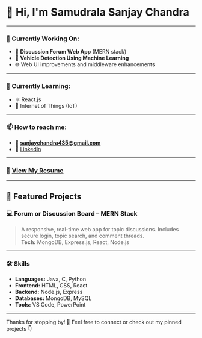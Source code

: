 
# 👋 Hi, I'm Samudrala Sanjay Chandra

---

### 🔭 Currently Working On:
- 💬 **Discussion Forum Web App** (MERN stack)
- 🤖 **Vehicle Detection Using Machine Learning**
- 🌐 Web UI improvements and middleware enhancements

---

### 🌱 Currently Learning:
- ⚛️ React.js
- 📡 Internet of Things (IoT)

---

### 📫 How to reach me:
- 📧 **sanjaychandra435@gmail.com**
- 🔗 [LinkedIn](https://linkedin.com/in/SamudralaSanjayChandra)

---

### 📄 [View My Resume](https://drive.google.com/file/d/1bwhiphIqNIBgL5THk5Vdn5MNgxIK5zIJ/view)

---

## 🚀 Featured Projects


### 💻 Forum or Discussion Board – MERN Stack
> A responsive, real-time web app for topic discussions. Includes secure login, topic search, and comment threads.  
> **Tech:** MongoDB, Express.js, React, Node.js


---

### 🛠️ Skills
- **Languages:** Java, C, Python
- **Frontend:** HTML, CSS, React
- **Backend:** Node.js, Express
- **Databases:** MongoDB, MySQL
- **Tools:** VS Code, PowerPoint

---

Thanks for stopping by! 🌟 Feel free to connect or check out my pinned projects 👇
